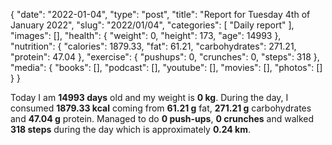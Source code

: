 {
    "date": "2022-01-04",
    "type": "post",
    "title": "Report for Tuesday 4th of January 2022",
    "slug": "2022\/01\/04",
    "categories": [
        "Daily report"
    ],
    "images": [],
    "health": {
        "weight": 0,
        "height": 173,
        "age": 14993
    },
    "nutrition": {
        "calories": 1879.33,
        "fat": 61.21,
        "carbohydrates": 271.21,
        "protein": 47.04
    },
    "exercise": {
        "pushups": 0,
        "crunches": 0,
        "steps": 318
    },
    "media": {
        "books": [],
        "podcast": [],
        "youtube": [],
        "movies": [],
        "photos": []
    }
}

Today I am <strong>14993 days</strong> old and my weight is <strong>0 kg</strong>. During the day, I consumed <strong>1879.33 kcal</strong> coming from <strong>61.21 g</strong> fat, <strong>271.21 g</strong> carbohydrates and <strong>47.04 g</strong> protein. Managed to do <strong>0 push-ups</strong>, <strong>0 crunches</strong> and walked <strong>318 steps</strong> during the day which is approximately <strong>0.24 km</strong>.